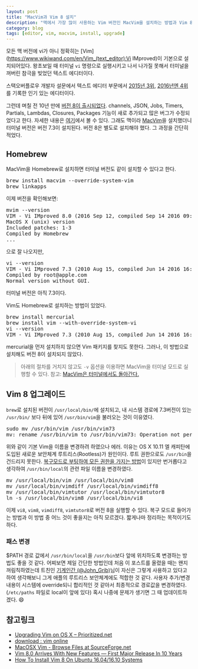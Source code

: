 ```yaml
---
layout: post
title: "MacVim과 Vim 8 설치"
description: "맥에서 가장 많이 사용하는 Vim 버전인 MacVim을 설치하는 방법과 Vim 8으로 업그레이드하는 방법"
category: blog
tags: [editor, vim, macvim, install, upgrade]
---
```


모든 맥 버전에 vi가 아니 정확히는 [Vim](https://www.wikiwand.com/en/Vim_(text_editor):Vi IMproved)이 기본으로 설치되어있다. 왕초보일 때 터미널 `vi` 명령으로 실행시키고 나서 나가질 못해서 터미널을 꺼버린 참극을 빚었던 텍스트 에디터이다.

스택오버플로우 개발자 설문에서 텍스트 에디터 부문에서 [2015년 3위](http://stackoverflow.com/research/developer-survey-2015#tech-editor), [2016년엔 4위](http://stackoverflow.com/research/developer-survey-2016#technology-development-environments)를 기록한 인기 있는 에디터이다.

그런데 며칠 전 10년 만에 [버전 8이 출시되었다](https://groups.google.com/forum/#!topic/vim_announce/EKTuhjF3ET0). channels, JSON, Jobs, Timers, Partials, Lambdas, Closures, Packages 기능이 새로 추가되고 많은 버그가 수정되었다고 한다. 자세한 내용은 [여기](https://github.com/vim/vim/blob/master/runtime/doc/version8.txt)에서 볼 수 있다. 그래도 맥이라 [MacVim](http://macvim-dev.github.io/macvim/)을 설치했더니 터미널 버전은 버전 7.3이 설치된다. 버전 8은 별도로 설치해야 했다. 그 과정을 간단히 적었다.

## Homebrew

MacVim을 Homebrew로 설치하면 터미널 버전도 같이 설치할 수 있다고 한다.

<pre class="terminal">
brew install macvim --override-system-vim
brew linkapps
</pre>

이제 버전을 확인해보면:

<pre class="terminal">
mvim --version
VIM - Vi IMproved 8.0 (2016 Sep 12, compiled Sep 14 2016 09:39:40)
MacOS X (unix) version
Included patches: 1-3
Compiled by Homebrew
...
</pre>

으로 잘 나오지만,

<pre class="terminal">
vi --version
VIM - Vi IMproved 7.3 (2010 Aug 15, compiled Jun 14 2016 16:06:49)
Compiled by root@apple.com
Normal version without GUI.
</pre>

터미널 버전은 아직 7.3이다.

Vim도 Homebrew로 설치하는 방법이 있었다.

<pre class="terminal">
brew install mercurial
brew install vim --with-override-system-vi
vi --version
VIM - Vi IMproved 7.3 (2010 Aug 15, compiled Jun 14 2016 16:06:49)
</pre>

mercurial을 먼저 설치하지 않으면 Vim 패키지를 찾지도 못한다. 그러나, 이 방법으로 설치해도 버전 8이 설치되지 않았다.

>   아래의 절차를 거치지 않고도 `-v` 옵션을 이용하면 MacVim을 터미널 모드로 실행할 수 있다.
> 참고: [MacVim은 터미널에서도 돌아간다.](http://seorenn.blogspot.kr/2011/06/vim-macvim.html)

## Vim 8 업그레이드

`brew`로 설치된 버전이 `/usr/local/bin/`에 설치되고, 내 시스템 경로에 7.3버전이 있는 `/usr/bin/` 보다 뒤에 있어 `/usr/bin/vim`을 불러오는 것이 이유였다.

<pre class="terminal">
sudo mv /usr/bin/vim /usr/bin/vim73
mv: rename /usr/bin/vim to /usr/bin/vim73: Operation not permitted
</pre>

위와 같이 기본 Vim을 이름을 변경하려 하였으나 에러. 이유는 OS X 10.11 엘 캐피탄에 도입된 새로운 보안체계 루트리스(Rootless)가 원인이다. 루트 권한으로도 `/usr/bin`을 건드리지 못한다. [복구모드로 부팅하여 모든 권한을 가지는 방법](http://macnews.tistory.com/3408)이 있지만 번거롭다고 생각하여 `/usr/bin/local`의 관련 파일 이름을 변경하였다.

<pre class="terminal">
mv /usr/local/bin/vim /usr/local/bin/vim8
mv /usr/local/bin/vimdiff /usr/local/bin/vimdiff8
mv /usr/local/bin/vimtutor /usr/local/bin/vimtutor8
ln -s /usr/local/bin/vim8 /usr/local/bin/vi8
</pre>

이제 `vi8`, `vim8`, `vimdiff8`, `vimtutor8`로 버전 8을 실행할 수 있다. 복구 모드로 들어가는 방법과 이 방법 중 어느 것이 좋을지는 아직 모르겠다. 짧게나마 정리하는 목적이기도 하다.

### 패스 변경

$PATH 경로 값에서 `/usr/bin/local`을 `/usr/bin`보다 앞에 위치하도록 변경하는 방법도 좋을 것 같다. 어찌보면 제일 간단한 방법인데 처음 이 포스트를 올렸을 때는 왠지 꺼림칙하였는데 트친인 [기계인간 (@John_Grib)](https://twitter.com/John_Grib)님이 자신은 그렇게 사용하고 있다고 하여 생각해보니 그게 애플의 루트리스 보안체계에도 적합한 것 같다. 사용자 추가/변경 내용이 시스템에 override되니 합리적인 것 같아서 최종적으로 경로값을 변경하였다.(`/etc/paths` 파일로 local이 앞에 있다) 혹시 나중에 문제가 생기면 그 때 업데이트하겠다. :smile: 

## 참고링크

* [Upgrading Vim on OS X – Prioritized.net](http://www.prioritized.net/blog/upgrading-vim-on-os-x)
* [download : vim online](http://www.vim.org/download.php)
* [MacOSX Vim - Browse Files at SourceForge.net](https://sourceforge.net/projects/macosxvim/files/)
* [Vim 8.0 Arrives With New Features — First Major Release In 10 Years](https://fossbytes.com/vim-8-0-released-how-to-install-new-features/)
* [How To Install Vim 8 On Ubuntu 16.04/16.10 Systems](http://sourcedigit.com/20798-vim-vi-improved-for-linux-ubuntu-how-to-install-vim-8-on-ubuntu-16-0416-10-systems/)


